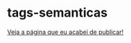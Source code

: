 # tags-semanticas

[Veja a página que eu acabei de publicar!](https://pablojesusdasilva.github.io/tags-semanticas/)
